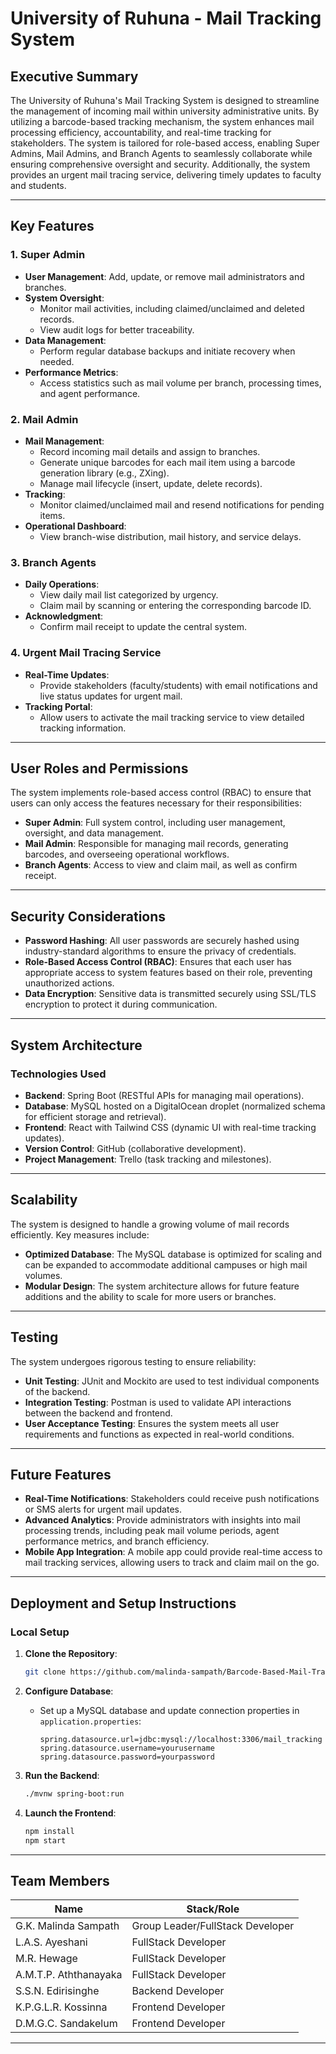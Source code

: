 # **University of Ruhuna - Mail Tracking System**

## **Executive Summary**

The University of Ruhuna's Mail Tracking System is designed to streamline the management of incoming mail within university administrative units. By utilizing a barcode-based tracking mechanism, the system enhances mail processing efficiency, accountability, and real-time tracking for stakeholders. The system is tailored for role-based access, enabling Super Admins, Mail Admins, and Branch Agents to seamlessly collaborate while ensuring comprehensive oversight and security. Additionally, the system provides an urgent mail tracing service, delivering timely updates to faculty and students.

---

## **Key Features**

### 1. **Super Admin**

- **User Management**: Add, update, or remove mail administrators and branches.
- **System Oversight**:
  - Monitor mail activities, including claimed/unclaimed and deleted records.
  - View audit logs for better traceability.
- **Data Management**:
  - Perform regular database backups and initiate recovery when needed.
- **Performance Metrics**:
  - Access statistics such as mail volume per branch, processing times, and agent performance.

### 2. **Mail Admin**

- **Mail Management**:
  - Record incoming mail details and assign to branches.
  - Generate unique barcodes for each mail item using a barcode generation library (e.g., ZXing).
  - Manage mail lifecycle (insert, update, delete records).
- **Tracking**:
  - Monitor claimed/unclaimed mail and resend notifications for pending items.
- **Operational Dashboard**:
  - View branch-wise distribution, mail history, and service delays.

### 3. **Branch Agents**

- **Daily Operations**:
  - View daily mail list categorized by urgency.
  - Claim mail by scanning or entering the corresponding barcode ID.
- **Acknowledgment**:
  - Confirm mail receipt to update the central system.

### 4. **Urgent Mail Tracing Service**

- **Real-Time Updates**:
  - Provide stakeholders (faculty/students) with email notifications and live status updates for urgent mail.
- **Tracking Portal**:
  - Allow users to activate the mail tracking service to view detailed tracking information.

---

## **User Roles and Permissions**

The system implements role-based access control (RBAC) to ensure that users can only access the features necessary for their responsibilities:

- **Super Admin**: Full system control, including user management, oversight, and data management.
- **Mail Admin**: Responsible for managing mail records, generating barcodes, and overseeing operational workflows.
- **Branch Agents**: Access to view and claim mail, as well as confirm receipt.

---

## **Security Considerations**

- **Password Hashing**: All user passwords are securely hashed using industry-standard algorithms to ensure the privacy of credentials.
- **Role-Based Access Control (RBAC)**: Ensures that each user has appropriate access to system features based on their role, preventing unauthorized actions.
- **Data Encryption**: Sensitive data is transmitted securely using SSL/TLS encryption to protect it during communication.

---

## **System Architecture**

### **Technologies Used**

- **Backend**: Spring Boot (RESTful APIs for managing mail operations).
- **Database**: MySQL hosted on a DigitalOcean droplet (normalized schema for efficient storage and retrieval).
- **Frontend**: React with Tailwind CSS (dynamic UI with real-time tracking updates).
- **Version Control**: GitHub (collaborative development).
- **Project Management**: Trello (task tracking and milestones).

---

## **Scalability**

The system is designed to handle a growing volume of mail records efficiently. Key measures include:

- **Optimized Database**: The MySQL database is optimized for scaling and can be expanded to accommodate additional campuses or high mail volumes.
- **Modular Design**: The system architecture allows for future feature additions and the ability to scale for more users or branches.

---

## **Testing**

The system undergoes rigorous testing to ensure reliability:

- **Unit Testing**: JUnit and Mockito are used to test individual components of the backend.
- **Integration Testing**: Postman is used to validate API interactions between the backend and frontend.
- **User Acceptance Testing**: Ensures the system meets all user requirements and functions as expected in real-world conditions.

---

## **Future Features**

- **Real-Time Notifications**: Stakeholders could receive push notifications or SMS alerts for urgent mail updates.
- **Advanced Analytics**: Provide administrators with insights into mail processing trends, including peak mail volume periods, agent performance metrics, and branch efficiency.
- **Mobile App Integration**: A mobile app could provide real-time access to mail tracking services, allowing users to track and claim mail on the go.

---

## **Deployment and Setup Instructions**

### **Local Setup**

1. **Clone the Repository**:

   ```bash
   git clone https://github.com/malinda-sampath/Barcode-Based-Mail-Tracking-System.git
   ```

2. **Configure Database**:

   - Set up a MySQL database and update connection properties in `application.properties`:
     ```properties
     spring.datasource.url=jdbc:mysql://localhost:3306/mail_tracking
     spring.datasource.username=yourusername
     spring.datasource.password=yourpassword
     ```

3. **Run the Backend**:

   ```bash
   ./mvnw spring-boot:run
   ```

4. **Launch the Frontend**:

   ```bash
   npm install
   npm start
   ```

---

## **Team Members**

| Name                  | Stack/Role                       |
| --------------------- | -------------------------------- |
| G.K. Malinda Sampath  | Group Leader/FullStack Developer |
| L.A.S. Ayeshani       | FullStack Developer              |
| M.R. Hewage           | FullStack Developer              |
| A.M.T.P. Aththanayaka | FullStack Developer              |
| S.S.N. Edirisinghe    | Backend Developer                |
| K.P.G.L.R. Kossinna   | Frontend Developer               |
| D.M.G.C. Sandakelum   | Frontend Developer               |

---
